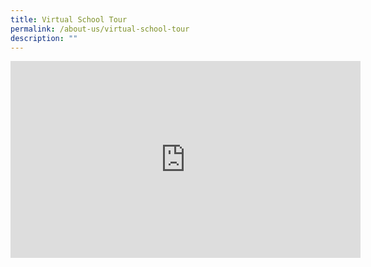 ```yaml
---
title: Virtual School Tour
permalink: /about-us/virtual-school-tour
description: ""
---
```

<iframe width="560" height="315" src="https://www.youtube.com/embed/MP1cQUzX8a4?start=1" title="YouTube video player" frameborder="0" allow="accelerometer; autoplay; clipboard-write; encrypted-media; gyroscope; picture-in-picture" allowfullscreen></iframe>